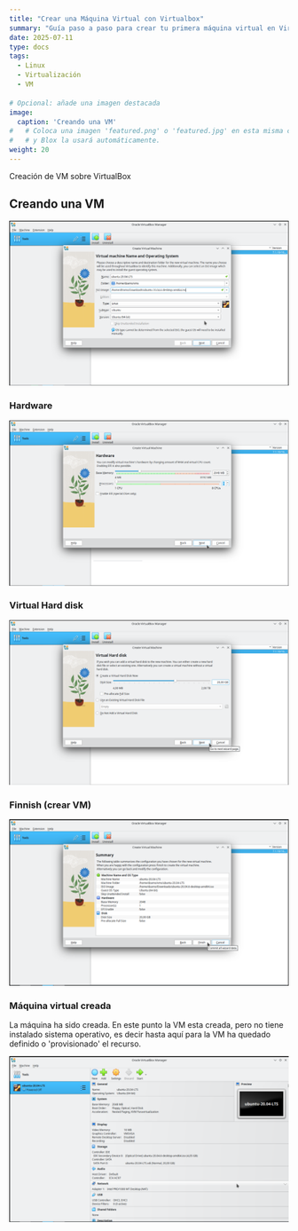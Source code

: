 ```yaml
---
title: "Crear una Máquina Virtual con Virtualbox"
summary: "Guía paso a paso para crear tu primera máquina virtual en Virtualbox sobre Debian."
date: 2025-07-11
type: docs
tags:
  - Linux
  - Virtualización
  - VM

# Opcional: añade una imagen destacada
image:
  caption: 'Creando una VM'
#   # Coloca una imagen 'featured.png' o 'featured.jpg' en esta misma carpeta
#   # y Blox la usará automáticamente.
weight: 20
---
```


Creación de VM sobre VirtualBox

## Creando una VM

![Paso 1 asistente creación VM](selection_037.png)

### Hardware

![Hardware > memoria](selection_038.png)

### Virtual Hard disk

![Tamaño del disco](selection_039.png)

### Finnish (crear VM)

![Crear la VM](selection_040.png)

### Máquina virtual creada

La máquina ha sido creada. En este punto la VM esta creada, pero no tiene instalado sistema operativo, es decir hasta aquí para la VM ha quedado definido o 'provisionado' el recurso.

![VM creada](selection_041.png)